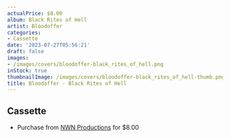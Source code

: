 ```yaml
---
actualPrice: $8.00
album: Black Rites of Hell
artist: Bloodoffer
categories:
- Cassette
date: '2023-07-27T05:56:21'
draft: false
images:
- /images/covers/bloodoffer-black_rites_of_hell.png
inStock: true
thumbnailImage: /images/covers/bloodoffer-black_rites_of_hell-thumb.png
title: Bloodoffer - Black Rites of Hell
---
```


## Cassette
* Purchase from [NWN Productions](http://shop.nwnprod.com/index.php?route=product/product&path=73&product_id=11129&sort=pd.name&order=ASC) for $8.00
